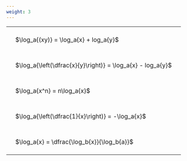 ```yaml
---
weight: 3
---
```


<style type="text/css">
#T_6b6b6 th.col_heading {
  text-align: left;
  font-size: 1em;
}
#T_6b6b6 td {
  text-align: left;
  font-size: 1em;
  padding: 1.5em;
}
</style>
<table id="T_6b6b6">
  <thead>
  </thead>
  <tbody>
    <tr>
      <td id="T_6b6b6_row0_col0" class="data row0 col0" >$\log_a{(xy)} = \log_a{x} + log_a{y}$</td>
    </tr>
    <tr>
      <td id="T_6b6b6_row1_col0" class="data row1 col0" >$\log_a{\left(\dfrac{x}{y}\right)} = \log_a{x} - log_a{y}$</td>
    </tr>
    <tr>
      <td id="T_6b6b6_row2_col0" class="data row2 col0" >$\log_a{x^n} = n\log_a{x}$</td>
    </tr>
    <tr>
      <td id="T_6b6b6_row3_col0" class="data row3 col0" >$\log_a{\left(\dfrac{1}{x}\right)} = -\log_a{x}$</td>
    </tr>
    <tr>
      <td id="T_6b6b6_row4_col0" class="data row4 col0" >$\log_a{x} = \dfrac{\log_b{x}}{\log_b{a}}$</td>
    </tr>
  </tbody>
</table>
